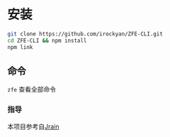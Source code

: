 # 安装

```bash
git clone https://github.com/irockyan/ZFE-CLI.git
cd ZFE-CLI && npm install
npm link
```

## 命令

`zfe` 查看全部命令

### 指导

本项目参考自[Jrain](https://segmentfault.com/a/1190000006190814)